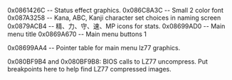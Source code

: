 0x0861426C -- Status effect graphics.
0x086C8A3C -- Small 2 color font
0x087A3258 -- Kana, ABC, Kanji character set choices in naming screen
0x0879ACB4 -- 精、力、守、速、MP icons for stats.
0x08699AD0 -- Main menu title
0x0869A670 -- Main menu buttons 1


0x08699AA4 -- Pointer table for main menu lz77 graphics.

0x080BF9B4 and 0x080BF9B8: BIOS calls to LZ77 uncompress. Put breakpoints
here to help find LZ77 compressed images.
